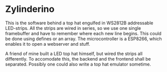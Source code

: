 # Zylinderino

This is the software behind a top hat engulfed in WS2812B addressable LED-strips.
All the strips are wired in series, so we use one single framebuffer and have to remember where each new line begins.
This could be done using defines or an array.
The microcontroller is a ESP8266, which enables it to open a webserver and stuff.

A friend of mine built a LED top hat himself, but wired the strips all differently.
To accomodate this, the backend and the frontend shall be separated.
Possibly one could also write a top hat emulator sometime.
